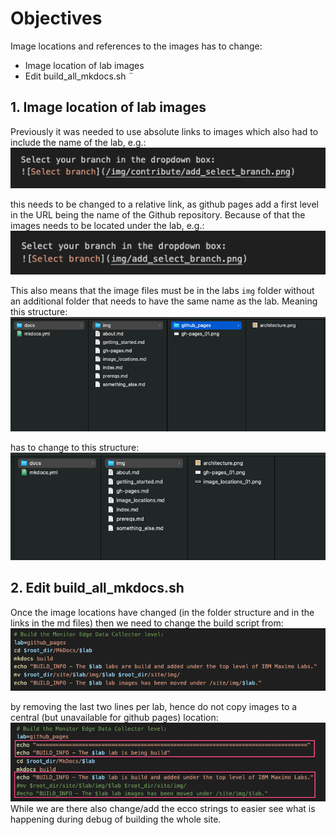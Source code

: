 # Objectives
Image locations and references to the images has to change:

* Image location of lab images
* Edit build_all_mkdocs.sh 
¨


## 1. Image location of lab images

Previously it was needed to use absolute links to images which also had to include the name of the lab, e.g.:</br>
![Image Link Before](img/image_locations_05.png)

this needs to be changed to a relative link, as github pages add a first level in the URL being the name of the Github repository.
Because of that the images needs to be located under the lab, e.g.:  
![Image Link After](img/image_locations_06.png)


This also means that the image files must be in the labs `img` folder without an additional folder that needs to have the same name as the lab.
Meaning this structure:
![Image Location Before](img/image_locations_01.png)

has to change to this structure:
![Image Location After](img/image_locations_02.png)

## 2. Edit build_all_mkdocs.sh

Once the image locations have changed (in the folder structure and in the links in the md files) then we need to change the build script from:
![Build script before](img/image_locations_03.png)

by removing the last two lines per lab, hence do not copy images to a central (but unavailable for github pages) location:
![Build script after](img/image_locations_04.png)
While we are there also change/add the ecco strings to easier see what is happening during debug of building the whole site.


